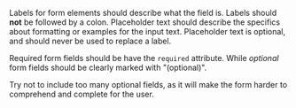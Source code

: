 Labels for form elements should describe what the field is. Labels should **not** be followed by a colon. Placeholder text should describe the specifics about formatting or examples for the input text. Placeholder text is optional, and should never be used to replace a label.

Required form fields should be have the `required` attribute. While *optional* form fields should be clearly marked with "(optional)".

Try not to include too many optional fields, as it will make the form harder to comprehend and complete for the user.
